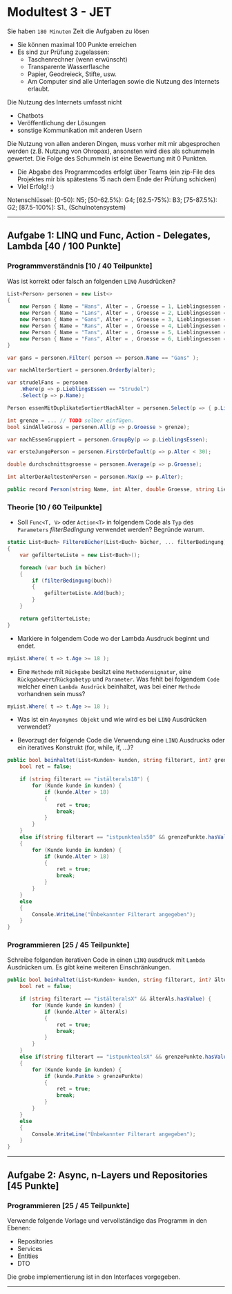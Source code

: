 # Modultest 3 - JET

Sie haben `180 Minuten` Zeit die Aufgaben zu lösen
* Sie können maximal 100 Punkte erreichen
* Es sind zur Prüfung zugelassen:
    * Taschenrechner (wenn erwünscht)
    * Transparente Wasserflasche
    * Papier, Geodreieck, Stifte, usw.
    * Am Computer sind alle Unterlagen sowie die Nutzung des Internets erlaubt.

Die Nutzung des Internets umfasst nicht
* Chatbots
* Veröffentlichung der Lösungen
* sonstige Kommunikation mit anderen Usern

Die Nutzung von allen anderen Dingen, muss vorher mit mir abgesprochen werden
(z.B. Nutzung von Ohropax), ansonsten wird dies als schummeln gewertet. 
Die Folge des Schummeln ist eine Bewertung mit 0 Punkten.

* Die Abgabe des Programmcodes erfolgt über Teams (ein zip-File des Projektes mir bis spätestens 15 nach dem Ende der Prüfung schicken)
* Viel Erfolg! :)

Notenschlüssel:
[0-50): N5; [50-62.5%): G4; [62.5-75%): B3; [75-87.5%): G2; [87.5-100%]: S1., (Schulnotensystem)

---

## Aufgabe 1: LINQ und Func, Action - Delegates, Lambda [40 / 100 Punkte]
### Programmverständnis [10 / 40 Teilpunkte]

Was ist korrekt oder falsch an folgenden ``LINQ`` Ausdrücken?
```csharp
List<Person> personen = new List<> 
{ 
    new Person { Name = "Hans", Alter = , Groesse = 1, Lieblingsessen = "Strudel" }, 
    new Person { Name = "Lans", Alter = , Groesse = 2, Lieblingsessen = "Nudeln" }, 
    new Person { Name = "Gans", Alter = , Groesse = 3, Lieblingsessen = "Pudel" }, 
    new Person { Name = "Rans", Alter = , Groesse = 4, Lieblingsessen = "Tofu" }, 
    new Person { Name = "Tans", Alter = , Groesse = 5, Lieblingsessen = "Brokoli" }, 
    new Person { Name = "Fans", Alter = , Groesse = 6, Lieblingsessen = "Tofu" } 
}

var gans = personen.Filter( person => person.Name == "Gans" );

var nachAlterSortiert = personen.OrderBy(alter);

var strudelFans = personen
    .Where(p => p.LieblingsEssen == "Strudel")
    .Select(p => p.Name);

Person essenMitDuplikateSortiertNachAlter = personen.Select(p => { p.Lieblingsese, p.Alter}).OrderBy( p => p.Alter);

int grenze = ... // TODO selber einfügen.
bool sindAlleGross = personen.All(p => p.Groesse > grenze);

var nachEssenGruppiert = personen.GroupBy(p => p.LieblingsEssen);

var ersteJungePerson = personen.FirstOrDefault(p => p.Alter < 30);

double durchschnittsgroesse = personen.Average(p => p.Groesse);

int alterDerAeltestenPerson = personen.Max(p => p.Alter);

public record Person(string Name, int Alter, double Groesse, string LieblingsEssen); 
```

### Theorie [10 / 60 Teilpunkte]
* Soll ``Func<T, V>`` oder ``Action<T>`` in folgendem Code als ``Typ`` des ``Parameters`` *filterBedingung* verwendet werden? Begründe warum.

```csharp
static List<Buch> FiltereBücher(List<Buch> bücher, ... filterBedingung)
{
    var gefilterteListe = new List<Buch>();

    foreach (var buch in bücher)
    {
        if (filterBedingung(buch))
        {
            gefilterteListe.Add(buch);
        }
    }

    return gefilterteListe;
}
```
* Markiere in folgendem Code wo der Lambda Ausdruck beginnt und endet. 
```csharp
myList.Where( t => t.Age >= 18 );
```

* Eine ``Methode`` mit ``Rückgabe`` besitzt eine ``Methodensignatur``, eine ``Rückgabewert``/``Rückgabetyp`` und ``Parameter``. Was fehlt bei folgendem ``Code`` welcher einen ``Lambda Ausdrück`` beinhaltet, was bei einer ``Methode`` vorhandnen sein muss? 
```csharp
myList.Where( t => t.Age >= 18 );
```

* Was ist ein ``Anyonymes Objekt`` und wie wird es bei ``LINQ`` Ausdrücken verwendet?

* Bevorzugt der folgende Code die Verwendung eine ``LINQ`` Ausdrucks oder ein iteratives Konstrukt (for, while, if, ...)?
```csharp
public bool beinhaltet(List<Kunden> kunden, string filterart, int? grenzePunkte) {
    bool ret = false;

    if (string filterart == "istälterals18") {
        for (Kunde kunde in kunden) {
            if (kunde.Alter > 18)
            {
                ret = true;
                break;
            }
        }
    } 
    else if(string filterart == "istpunkteals50" && grenzePunkte.hasValue) 
    {
        for (Kunde kunde in kunden) {
            if (kunde.Alter > 18)
            {
                ret = true;
                break;
            }
        }
    } 
    else 
    {
        Console.WriteLine("Ünbekannter Filterart angegeben");
    }
}
```

### Programmieren [25 / 45 Teilpunkte]

Schreibe folgenden iterativen Code in einen ``LINQ`` ausdruck mit ``Lambda`` Ausdrücken um. Es gibt keine weiteren Einschränkungen. 

```csharp
public bool beinhaltet(List<Kunden> kunden, string filterart, int? älterAls = null, int? grenzePunkte = null) {
    bool ret = false;

    if (string filterart == "istälteralsX" && älterAls.hasValue) {
        for (Kunde kunde in kunden) {
            if (kunde.Alter > älterAls)
            {
                ret = true;
                break;
            }
        }
    } 
    else if(string filterart == "istpunktealsX" && grenzePunkte.hasValue) 
    {
        for (Kunde kunde in kunden) {
            if (kunde.Punkte > grenzePunkte)
            {
                ret = true;
                break;
            }
        }
    } 
    else 
    {
        Console.WriteLine("Ünbekannter Filterart angegeben");
    }
}
```
---

## Aufgabe 2: Async, n-Layers und Repositories [45 Punkte]

### Programmieren [25 / 45 Teilpunkte]
Verwende folgende Vorlage und vervollständige das Programm in den Ebenen:
* Repositories
* Services
* Entities
* DTO

Die grobe implementierung ist in den Interfaces vorgegeben.

---